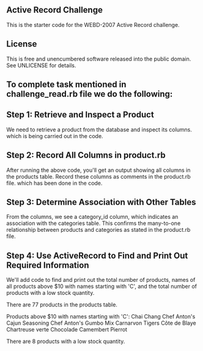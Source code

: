 ## Active Record Challenge 

This is the starter code for the WEBD-2007 Active Record challenge.

## License

This is free and unencumbered software released into the public domain. See UNLICENSE for details.

## To complete task mentioned in challenge_read.rb file we do the following:
## Step 1: Retrieve and Inspect a Product
We need to retrieve a product from the database and inspect its columns. which is being carried out in the code.

## Step 2: Record All Columns in product.rb
After running the above code, you'll get an output showing all columns in the products table. Record these columns as comments in the product.rb file. which has been done in the code.

## Step 3: Determine Association with Other Tables
From the columns, we see a category_id column, which indicates an association with the categories table. This confirms the many-to-one relationship between products and categories as stated in the product.rb file.

## Step 4: Use ActiveRecord to Find and Print Out Required Information
We'll add code to find and print out the total number of products, names of all products above $10 with names starting with 'C', and the total number of products with a low stock quantity.

There are 77 products in the products table.

Products above $10 with names starting with 'C':
Chai
Chang
Chef Anton's Cajun Seasoning
Chef Anton's Gumbo Mix
Carnarvon Tigers
Côte de Blaye
Chartreuse verte
Chocolade
Camembert Pierrot

There are 8 products with a low stock quantity.

